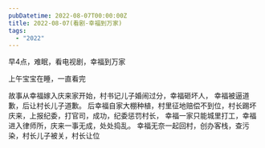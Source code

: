 ```yaml
---
pubDatetime: 2022-08-07T00:00:00Z
title: 2022-08-07(看剧-幸福到万家)
tags:
  - "2022"
---
```


早4点，难眠，看电视剧，幸福到万家

上午宝宝在睡，一直看完

故事从幸福嫁入庆来家开始，村书记儿子婚闹过分，幸福砸坏人， 幸福被逼道歉，后让村长儿子道歉。
后幸福自家大棚种植，村里征地赔偿不到位，村长踢坏庆来，上报纪委，打官司，成功，纪委惩罚村长，
幸福一家只能城里打工，幸福进入律师所，庆来一事无成，处处捣乱。 幸福无奈一起回村，创办客栈，查污染，村长儿子被关，村长让位
